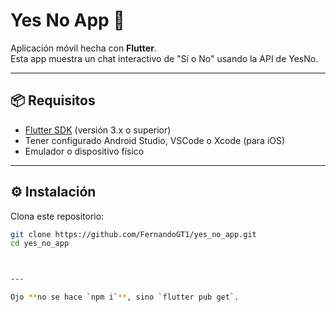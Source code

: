 # Yes No App 🚀

Aplicación móvil hecha con **Flutter**.  
Esta app muestra un chat interactivo de "Sí o No" usando la API de YesNo.

---

## 📦 Requisitos

- [Flutter SDK](https://docs.flutter.dev/get-started/install) (versión 3.x o superior)
- Tener configurado Android Studio, VSCode o Xcode (para iOS)
- Emulador o dispositivo físico

---

## ⚙️ Instalación

Clona este repositorio:

```bash
git clone https://github.com/FernandoGT1/yes_no_app.git
cd yes_no_app



---

Ojo **no se hace `npm i`**, sino `flutter pub get`. 
